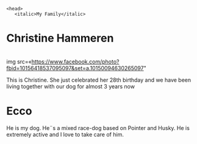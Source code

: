 <html>

    <head>
       <italic>My Family</italic>

<h1>Christine Hammeren</h1>

<br>img src=«https://www.facebook.com/photo?fbid=10156418537095097&set=a.10150094630265097"

<p> This is Christine. She just celebrated her 28th birthday and we have been living together with our dog for almost 3 years now </p>


<h1> Ecco </h1>
<p> He is my dog. He¨s a mixed race-dog based on Pointer and Husky. He is extremely active and I love to take care of him. </p>
